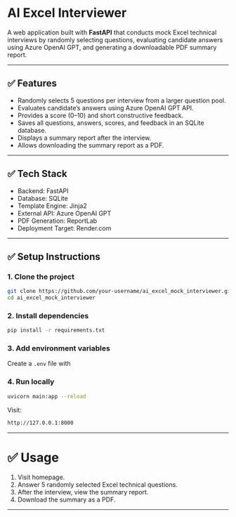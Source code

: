 # AI Excel Interviewer

A web application built with **FastAPI** that conducts mock Excel technical interviews by randomly selecting questions, evaluating candidate answers using Azure OpenAI GPT, and generating a downloadable PDF summary report.

---

## ✅ Features

- Randomly selects 5 questions per interview from a larger question pool.
- Evaluates candidate’s answers using Azure OpenAI GPT API.
- Provides a score (0–10) and short constructive feedback.
- Saves all questions, answers, scores, and feedback in an SQLite database.
- Displays a summary report after the interview.
- Allows downloading the summary report as a PDF.

---

## ✅ Tech Stack

- Backend: FastAPI
- Database: SQLite
- Template Engine: Jinja2
- External API: Azure OpenAI GPT
- PDF Generation: ReportLab
- Deployment Target: Render.com

---

## ✅ Setup Instructions

### 1. Clone the project
```bash
git clone https://github.com/your-username/ai_excel_mock_interviewer.git
cd ai_excel_mock_interviewer
```

### 2. Install dependencies
```bash
pip install -r requirements.txt
```

### 3. Add environment variables
Create a ```.env``` file with

### 4. Run locally
```bash
uvicorn main:app --reload
```
Visit:
```bash
http://127.0.0.1:8000
```

---

# ✅ Usage

1. Visit homepage.  
2. Answer 5 randomly selected Excel technical questions.  
3. After the interview, view the summary report.  
4. Download the summary as a PDF.  

---
